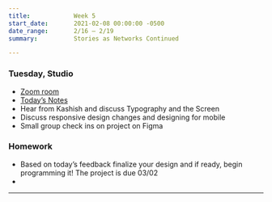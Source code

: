```yaml
---
title:            Week 5
start_date:       2021-02-08 00:00:00 -0500
date_range:       2/16 – 2/19
summary:          Stories as Networks Continued

---
```


### Tuesday, Studio
- [Zoom room](https://newschool.zoom.us/my/nikafisher)
- [Today&rsquo;s Notes](https://paper.dropbox.com/doc/Parsons-S21-CI2-Week-4b--BFRXfjKt47lSlfmORoQIC22RAQ-65qIxSJzVKet8Xbx7VI82)
- Hear from Kashish and discuss Typography and the Screen
- Discuss responsive design changes and designing for mobile
- Small group check ins on project on Figma

### Homework
- Based on today&rsquo;s feedback finalize your design and if ready, begin programming it! The project is due 03/02
- 

---
